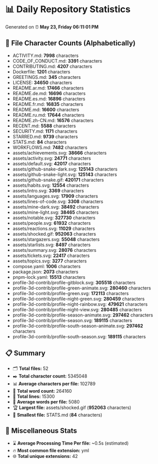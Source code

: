 # 📊 Daily Repository Statistics
Generated on ⏰ **May 23, Friday 06:11:01 PM**

## 📂 File Character Counts (Alphabetically)
- ACTIVITY.md: **7998** characters
- CODE_OF_CONDUCT.md: **3391** characters
- CONTRIBUTING.md: **4207** characters
- Dockerfile: **1201** characters
- GREETINGS.md: **345** characters
- LICENSE: **34650** characters
- README.ar.md: **17466** characters
- README.de.md: **16696** characters
- README.es.md: **16896** characters
- README.fr.md: **16835** characters
- README.md: **16600** characters
- README.ru.md: **17644** characters
- README.zh-CN.md: **16576** characters
- RECENT.md: **5588** characters
- SECURITY.md: **1171** characters
- STARRED.md: **9739** characters
- STATS.md: **84** characters
- WORKFLOWS.md: **7482** characters
- assets/achievements.svg: **38666** characters
- assets/activity.svg: **24771** characters
- assets/default.svg: **42017** characters
- assets/github-snake-dark.svg: **125143** characters
- assets/github-snake-light.svg: **125143** characters
- assets/github-snake.gif: **420171** characters
- assets/habits.svg: **12554** characters
- assets/intro.svg: **3369** characters
- assets/languages.svg: **17909** characters
- assets/lines-of-code.svg: **3308** characters
- assets/mine-dark.svg: **38492** characters
- assets/mine-light.svg: **38465** characters
- assets/notable.svg: **327730** characters
- assets/people.svg: **61932** characters
- assets/reactions.svg: **11029** characters
- assets/shocked.gif: **952063** characters
- assets/stargazers.svg: **55048** characters
- assets/starlists.svg: **8497** characters
- assets/summary.svg: **28076** characters
- assets/tickets.svg: **22417** characters
- assets/topics.svg: **3277** characters
- compose.yaml: **1006** characters
- package.json: **2073** characters
- pnpm-lock.yaml: **15513** characters
- profile-3d-contrib/profile-gitblock.svg: **305518** characters
- profile-3d-contrib/profile-green-animate.svg: **280460** characters
- profile-3d-contrib/profile-green.svg: **172113** characters
- profile-3d-contrib/profile-night-green.svg: **280459** characters
- profile-3d-contrib/profile-night-rainbow.svg: **479621** characters
- profile-3d-contrib/profile-night-view.svg: **280485** characters
- profile-3d-contrib/profile-season-animate.svg: **297462** characters
- profile-3d-contrib/profile-season.svg: **189115** characters
- profile-3d-contrib/profile-south-season-animate.svg: **297462** characters
- profile-3d-contrib/profile-south-season.svg: **189115** characters

## 📋 Summary
- 🗂️ **Total files:** 52
- ✒️ **Total character count:** 5345048
- 📊 **Average characters per file:** 102789
- 📝 **Total word count:** 264160
- 🧾 **Total lines:** 15300
- 📐 **Average words per file:** 5080
- 🏆 **Largest file:** assets/shocked.gif (**952063** characters)
- 🥉 **Smallest file:** STATS.md (**84** characters)

## 🌟 Miscellaneous Stats
- ⌛ **Average Processing Time Per file:** ~0.5s (estimated)
- 🔥 **Most common file extension:** yml
- 🌐 **Total unique extensions:** 42
